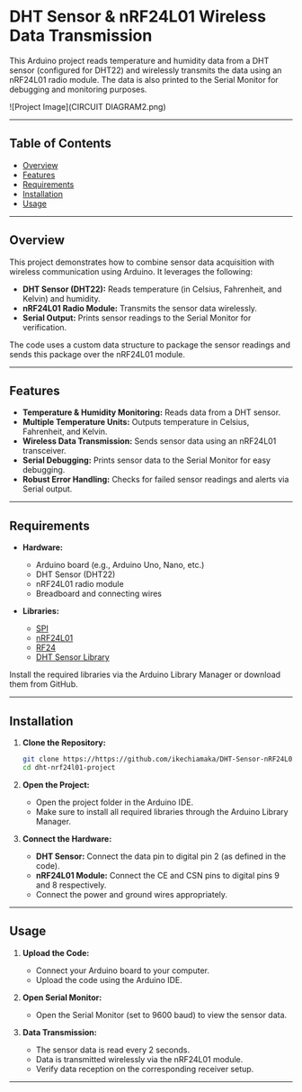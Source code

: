 # DHT Sensor & nRF24L01 Wireless Data Transmission

This Arduino project reads temperature and humidity data from a DHT sensor (configured for DHT22) and wirelessly transmits the data using an nRF24L01 radio module. The data is also printed to the Serial Monitor for debugging and monitoring purposes.

![Project Image](CIRCUIT DIAGRAM2.png)  


---

## Table of Contents
- [Overview](#overview)
- [Features](#features)
- [Requirements](#requirements)
- [Installation](#installation)
- [Usage](#usage)


---

## Overview
This project demonstrates how to combine sensor data acquisition with wireless communication using Arduino. It leverages the following:
- **DHT Sensor (DHT22):** Reads temperature (in Celsius, Fahrenheit, and Kelvin) and humidity.
- **nRF24L01 Radio Module:** Transmits the sensor data wirelessly.
- **Serial Output:** Prints sensor readings to the Serial Monitor for verification.

The code uses a custom data structure to package the sensor readings and sends this package over the nRF24L01 module.

---

## Features
- **Temperature & Humidity Monitoring:** Reads data from a DHT sensor.
- **Multiple Temperature Units:** Outputs temperature in Celsius, Fahrenheit, and Kelvin.
- **Wireless Data Transmission:** Sends sensor data using an nRF24L01 transceiver.
- **Serial Debugging:** Prints sensor data to the Serial Monitor for easy debugging.
- **Robust Error Handling:** Checks for failed sensor readings and alerts via Serial output.

---

## Requirements
- **Hardware:**
  - Arduino board (e.g., Arduino Uno, Nano, etc.)
  - DHT Sensor (DHT22)
  - nRF24L01 radio module
  - Breadboard and connecting wires

- **Libraries:**
  - [SPI](https://www.arduino.cc/reference/en/language/functions/communication/spi/)
  - [nRF24L01](https://github.com/maniacbug/RF24)
  - [RF24](https://github.com/maniacbug/RF24)
  - [DHT Sensor Library](https://github.com/adafruit/DHT-sensor-library)

Install the required libraries via the Arduino Library Manager or download them from GitHub.

---

## Installation

1. **Clone the Repository:**

    ```bash
    git clone https://https://github.com/ikechiamaka/DHT-Sensor-nRF24L01-Wireless-Data-Transmission.git
    cd dht-nrf24l01-project
    ```

2. **Open the Project:**
   - Open the project folder in the Arduino IDE.
   - Make sure to install all required libraries through the Arduino Library Manager.

3. **Connect the Hardware:**
   - **DHT Sensor:** Connect the data pin to digital pin 2 (as defined in the code).
   - **nRF24L01 Module:** Connect the CE and CSN pins to digital pins 9 and 8 respectively.
   - Connect the power and ground wires appropriately.

---

## Usage

1. **Upload the Code:**
   - Connect your Arduino board to your computer.
   - Upload the code using the Arduino IDE.

2. **Open Serial Monitor:**
   - Open the Serial Monitor (set to 9600 baud) to view the sensor data.
   
3. **Data Transmission:**
   - The sensor data is read every 2 seconds.
   - Data is transmitted wirelessly via the nRF24L01 module.
   - Verify data reception on the corresponding receiver setup.

---



